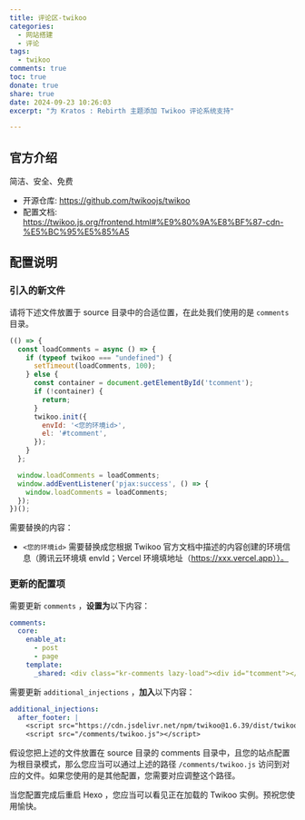 ```yaml
---
title: 评论区-twikoo
categories:
  - 网站搭建
  - 评论
tags:
  - twikoo
comments: true
toc: true
donate: true
share: true
date: 2024-09-23 10:26:03
excerpt: "为 Kratos : Rebirth 主题添加 Twikoo 评论系统支持"

---
```


## 官方介绍

简洁、安全、免费

- 开源仓库: https://github.com/twikoojs/twikoo
- 配置文档: https://twikoo.js.org/frontend.html#%E9%80%9A%E8%BF%87-cdn-%E5%BC%95%E5%85%A5

## 配置说明

### 引入的新文件

请将下述文件放置于 source 目录中的合适位置，在此处我们使用的是 `comments` 目录。

```js twikoo.js
(() => {
  const loadComments = async () => {
    if (typeof twikoo === "undefined") {
      setTimeout(loadComments, 100);
    } else {
      const container = document.getElementById('tcomment');
      if (!container) {
        return;
      }
      twikoo.init({
        envId: '<您的环境id>',
        el: '#tcomment',
      });
    }
  };

  window.loadComments = loadComments;
  window.addEventListener('pjax:success', () => {
    window.loadComments = loadComments;
  });
})();
```

需要替换的内容：

- `<您的环境id>` 需要替换成您根据 Twikoo 官方文档中描述的内容创建的环境信息（腾讯云环境填 envId；Vercel 环境填地址（https://xxx.vercel.app））。

### 更新的配置项

需要更新 `comments` ，**设置为**以下内容：

```yml
comments:
  core:
    enable_at:
      - post
      - page
    template:
      _shared: <div class="kr-comments lazy-load"><div id="tcomment"></div></div>
```

需要更新 `additional_injections` ，**加入**以下内容：

```yml
additional_injections:
  after_footer: |
    <script src="https://cdn.jsdelivr.net/npm/twikoo@1.6.39/dist/twikoo.all.min.js"></script>
    <script src="/comments/twikoo.js"></script>
```

假设您把上述的文件放置在 source 目录的 comments 目录中，且您的站点配置为根目录模式，那么您应当可以通过上述的路径 `/comments/twikoo.js` 访问到对应的文件。如果您使用的是其他配置，您需要对应调整这个路径。

当您配置完成后重启 Hexo ，您应当可以看见正在加载的 Twikoo 实例。预祝您使用愉快。

